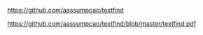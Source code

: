 https://github.com/aassumpcao/textfind

https://github.com/aassumpcao/textfind/blob/master/textfind.pdf
